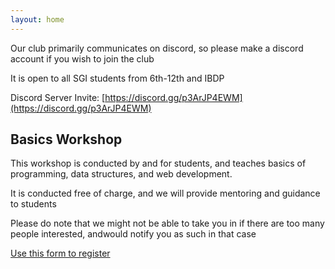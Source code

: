 ```yaml
---
layout: home
---
```


Our club primarily communicates on discord, so please make a discord account if you wish to join the
club

It is open to all SGI students from 6th-12th and IBDP

Discord Server Invite: [https://discord.gg/p3ArJP4EWM](https://discord.gg/p3ArJP4EWM)
            
## Basics Workshop

This workshop is conducted by and for students, and teaches basics of programming, data structures, and web development.

It is conducted free of charge, and we will provide mentoring and guidance to students

Please do note that we might not be able to take you in if there are too many people interested, andwould
notify you as such in that case

[Use this form to register](https://forms.gle/LwCRdi4qxKGVfy5aA)
       